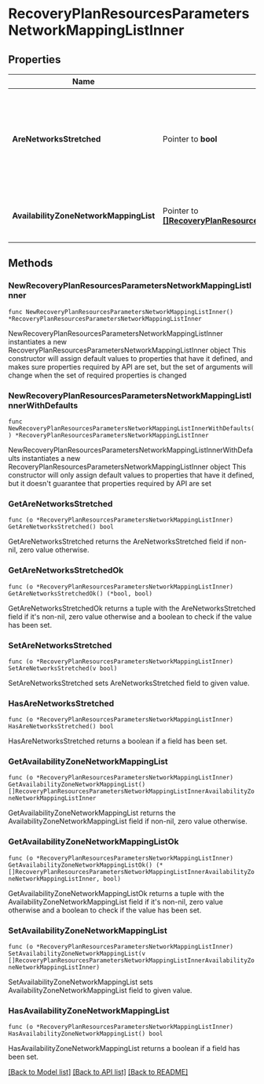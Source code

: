 # RecoveryPlanResourcesParametersNetworkMappingListInner

## Properties

Name | Type | Description | Notes
------------ | ------------- | ------------- | -------------
**AreNetworksStretched** | Pointer to **bool** | Whether the networks across the Availability Zones in above mapping are stretched.  | [optional] 
**AvailabilityZoneNetworkMappingList** | Pointer to [**[]RecoveryPlanResourcesParametersNetworkMappingListInnerAvailabilityZoneNetworkMappingListInner**](RecoveryPlanResourcesParametersNetworkMappingListInnerAvailabilityZoneNetworkMappingListInner.md) | Mapping of networks across the Availability Zones.  | [optional] 

## Methods

### NewRecoveryPlanResourcesParametersNetworkMappingListInner

`func NewRecoveryPlanResourcesParametersNetworkMappingListInner() *RecoveryPlanResourcesParametersNetworkMappingListInner`

NewRecoveryPlanResourcesParametersNetworkMappingListInner instantiates a new RecoveryPlanResourcesParametersNetworkMappingListInner object
This constructor will assign default values to properties that have it defined,
and makes sure properties required by API are set, but the set of arguments
will change when the set of required properties is changed

### NewRecoveryPlanResourcesParametersNetworkMappingListInnerWithDefaults

`func NewRecoveryPlanResourcesParametersNetworkMappingListInnerWithDefaults() *RecoveryPlanResourcesParametersNetworkMappingListInner`

NewRecoveryPlanResourcesParametersNetworkMappingListInnerWithDefaults instantiates a new RecoveryPlanResourcesParametersNetworkMappingListInner object
This constructor will only assign default values to properties that have it defined,
but it doesn't guarantee that properties required by API are set

### GetAreNetworksStretched

`func (o *RecoveryPlanResourcesParametersNetworkMappingListInner) GetAreNetworksStretched() bool`

GetAreNetworksStretched returns the AreNetworksStretched field if non-nil, zero value otherwise.

### GetAreNetworksStretchedOk

`func (o *RecoveryPlanResourcesParametersNetworkMappingListInner) GetAreNetworksStretchedOk() (*bool, bool)`

GetAreNetworksStretchedOk returns a tuple with the AreNetworksStretched field if it's non-nil, zero value otherwise
and a boolean to check if the value has been set.

### SetAreNetworksStretched

`func (o *RecoveryPlanResourcesParametersNetworkMappingListInner) SetAreNetworksStretched(v bool)`

SetAreNetworksStretched sets AreNetworksStretched field to given value.

### HasAreNetworksStretched

`func (o *RecoveryPlanResourcesParametersNetworkMappingListInner) HasAreNetworksStretched() bool`

HasAreNetworksStretched returns a boolean if a field has been set.

### GetAvailabilityZoneNetworkMappingList

`func (o *RecoveryPlanResourcesParametersNetworkMappingListInner) GetAvailabilityZoneNetworkMappingList() []RecoveryPlanResourcesParametersNetworkMappingListInnerAvailabilityZoneNetworkMappingListInner`

GetAvailabilityZoneNetworkMappingList returns the AvailabilityZoneNetworkMappingList field if non-nil, zero value otherwise.

### GetAvailabilityZoneNetworkMappingListOk

`func (o *RecoveryPlanResourcesParametersNetworkMappingListInner) GetAvailabilityZoneNetworkMappingListOk() (*[]RecoveryPlanResourcesParametersNetworkMappingListInnerAvailabilityZoneNetworkMappingListInner, bool)`

GetAvailabilityZoneNetworkMappingListOk returns a tuple with the AvailabilityZoneNetworkMappingList field if it's non-nil, zero value otherwise
and a boolean to check if the value has been set.

### SetAvailabilityZoneNetworkMappingList

`func (o *RecoveryPlanResourcesParametersNetworkMappingListInner) SetAvailabilityZoneNetworkMappingList(v []RecoveryPlanResourcesParametersNetworkMappingListInnerAvailabilityZoneNetworkMappingListInner)`

SetAvailabilityZoneNetworkMappingList sets AvailabilityZoneNetworkMappingList field to given value.

### HasAvailabilityZoneNetworkMappingList

`func (o *RecoveryPlanResourcesParametersNetworkMappingListInner) HasAvailabilityZoneNetworkMappingList() bool`

HasAvailabilityZoneNetworkMappingList returns a boolean if a field has been set.


[[Back to Model list]](../README.md#documentation-for-models) [[Back to API list]](../README.md#documentation-for-api-endpoints) [[Back to README]](../README.md)


